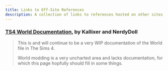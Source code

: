 ```yaml
---
title: Links to Off-Site References
description: A collection of links to references hosted on other sites
---
```


### [TS4 World Documentation](https://github.com/Kallixer/Ts4-World-Documentation/wiki), by Kallixer and NerdyDoll
> This is and will continue to be a very WIP documentation of the World file in The Sims 4.
> 
> World modding is a very uncharted area and lacks documentation, for which this page hopfully should fill in some things.
